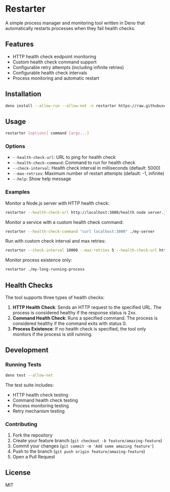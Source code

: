# Restarter

A simple process manager and monitoring tool written in Deno that automatically restarts processes when they fail health checks.

## Features

- HTTP health check endpoint monitoring
- Custom health check command support
- Configurable retry attempts (including infinite retries)
- Configurable health check intervals
- Process monitoring and automatic restart

## Installation

```bash
deno install --allow-run --allow-net -n restarter https://raw.githubusercontent.com/a7ul/restarter/refs/heads/main/main.ts
```

## Usage

```bash
restarter [options] command [args...]
```

### Options

- `--health-check-url`: URL to ping for health check
- `--health-check-command`: Command to run for health check
- `--check-interval`: Health check interval in milliseconds (default: 5000)
- `--max-retries`: Maximum number of restart attempts (default: -1, infinite)
- `--help`: Show help message

### Examples

Monitor a Node.js server with HTTP health check:

```bash
restarter --health-check-url http://localhost:3000/health node server.js
```

Monitor a service with a custom health check command:

```bash
restarter --health-check-command "curl localhost:3000" ./my-server
```

Run with custom check interval and max retries:

```bash
restarter --check-interval 10000 --max-retries 5 --health-check-url http://localhost:3000/health python app.py
```

Monitor process existence only:

```bash
restarter ./my-long-running-process
```

## Health Checks

The tool supports three types of health checks:

1. **HTTP Health Check**: Sends an HTTP request to the specified URL. The process is considered healthy if the response status is 2xx.
2. **Command Health Check**: Runs a specified command. The process is considered healthy if the command exits with status 0.
3. **Process Existence**: If no health check is specified, the tool only monitors if the process is still running.

## Development

### Running Tests

```bash
deno test --allow-net
```

The test suite includes:

- HTTP health check testing
- Command health check testing
- Process monitoring testing
- Retry mechanism testing

### Contributing

1. Fork the repository
2. Create your feature branch (`git checkout -b feature/amazing-feature`)
3. Commit your changes (`git commit -m 'Add some amazing feature'`)
4. Push to the branch (`git push origin feature/amazing-feature`)
5. Open a Pull Request

## License

MIT

